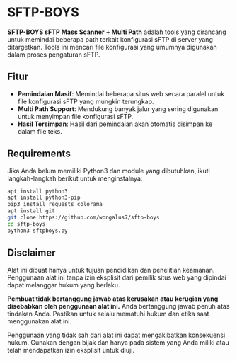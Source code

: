 # SFTP-BOYS

**SFTP-BOYS sFTP Mass Scanner + Multi Path** adalah tools yang dirancang untuk memindai beberapa path terkait konfigurasi sFTP di server yang ditargetkan. Tools ini mencari file konfigurasi yang umumnya digunakan dalam proses pengaturan sFTP.

## Fitur
- **Pemindaian Masif**: Memindai beberapa situs web secara paralel untuk file konfigurasi sFTP yang mungkin terungkap.
- **Multi Path Support**: Mendukung banyak jalur yang sering digunakan untuk menyimpan file konfigurasi sFTP.
- **Hasil Tersimpan**: Hasil dari pemindaian akan otomatis disimpan ke dalam file teks.

## Requirements

Jika Anda belum memiliki Python3 dan module yang dibutuhkan, ikuti langkah-langkah berikut untuk menginstalnya:

```bash
apt install python3
apt install python3-pip
pip3 install requests colorama
apt install git
git clone https://github.com/wongalus7/sftp-boys
cd sftp-boys
python3 sftpboys.py
```

## Disclaimer
Alat ini dibuat hanya untuk tujuan pendidikan dan penelitian keamanan. Penggunaan alat ini tanpa izin eksplisit dari pemilik situs web yang dipindai dapat melanggar hukum yang berlaku.

**Pembuat tidak bertanggung jawab atas kerusakan atau kerugian yang disebabkan oleh penggunaan alat ini.** Anda bertanggung jawab penuh atas tindakan Anda. Pastikan untuk selalu mematuhi hukum dan etika saat menggunakan alat ini.

Penggunaan yang tidak sah dari alat ini dapat mengakibatkan konsekuensi hukum. Gunakan dengan bijak dan hanya pada sistem yang Anda miliki atau telah mendapatkan izin eksplisit untuk diuji.
